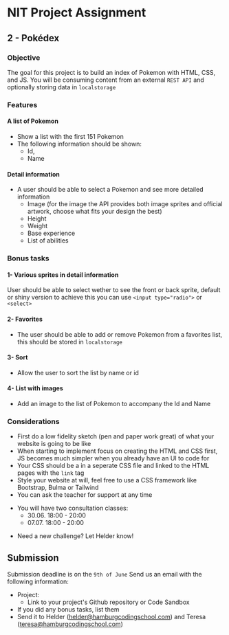 # NIT Project Assignment
## 2 - Pokédex

### Objective
The goal for this project is to build an index of Pokemon with HTML, CSS, and JS.
You will be consuming content from an external `REST API` and optionally storing data in `localstorage`

### Features
#### A list of Pokemon
- Show a list with the first 151 Pokemon
- The following information should be shown:
  - Id,
  - Name

#### Detail information
- A user should be able to select a Pokemon and see more detailed information
  - Image (for the image the API provides both image sprites and official artwork, choose what fits your design the best)
  - Height
  - Weight
  - Base experience
  - List of abilities

### Bonus tasks
#### 1- Various sprites in detail information
User should be able to select wether to see the front or back sprite, default or shiny version to achieve this you can use `<input type="radio">` or `<select>`

#### 2- Favorites
- The user should be able to add or remove Pokemon from a favorites list, this should be stored in `localstorage`

#### 3- Sort
- Allow the user to sort the list by name or id

#### 4- List with images
- Add an image to the list of Pokemon to accompany the Id and Name

### Considerations
- First do a low fidelity sketch (pen and paper work great) of what your website is going to be like
- When starting to implement focus on creating the HTML and CSS first, JS becomes much simpler when you already have an UI to code for
- Your CSS should be a in a seperate CSS file and linked to the HTML pages with the `link` tag
- Style your website at will, feel free to use a CSS framework like Bootstrap, Bulma or Tailwind
- You can ask the teacher for support at any time
* You will have two consultation classes:
	* 30.06. 18:00 - 20:00
	* 07.07. 18:00 - 20:00
- Need a new challenge? Let Helder know!

## Submission
Submission deadline is on the `9th of June`
Send us an email with the following information:
- Project:
  - Link to your project's Github repository or Code Sandbox
- If you did any bonus tasks, list them
- Send it to Helder (helder@hamburgcodingschool.com) and Teresa (teresa@hamburgcodingschool.com)
